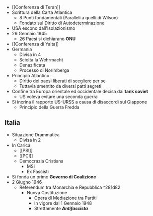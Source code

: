 - [[Conferenza di Teran]]
- Scrittura della Carta Atlantica
	- 8 Punti fondamentali (Paralleli a quelli di Wilson)
	- Fondato sul Diritto di Autodeterminazione
- USA escono dall'Isolazionismo
- 26 Gennaio 1945
	- 26 Paesi si dichiarano **ONU**
- [[Conferenza di Yalta]]
- Germania
	- Divisa in 4
	- Sciolta la Wehrmacht
	- Denazificata
	- Processo di Norimberga
- Principio Atlantico
	- Diritto dei paesi liberati di scegliere per se
	- Tuttavia smentito da diversi patti segreti
- Confine tra Europa orientale ed occidentale decisa dai **tank soviet**
	- US voleva evitare una seconda guerra
- Si incrina il rapporto US-URSS a causa di disaccordi sul Giappone
	- Principio della Guerra Fredda

## Italia
- Situazione Drammatica
	- Divisa in 2
- In Carica
	- [[PSI]]
	- [[PCI]]
	- Democrazia Cristiana
		- MSI
		- Ex Fascisti
- Si fonda un primo **Governo di Coalizione**
- 2 Giugno 1946
	- Referendum tra Monarchia e Repubblica ^281d82
		- Nuova Costituzione
			- Opera di Mediazione tra Partiti
			- In vigore dal 1 Gennaio 1948
			- Strettamente ***Antifascista***